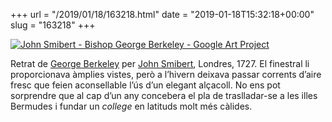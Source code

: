 +++
url = "/2019/01/18/163218.html"
date = "2019-01-18T15:32:18+00:00"
slug = "163218"
+++

<a title="Portrait of George Berkeley" href="https://commons.wikimedia.org/wiki/File:John_Smibert_-_Bishop_George_Berkeley_-_Google_Art_Project.jpg"><img alt="John Smibert - Bishop George Berkeley - Google Art Project" src="/uploads/2019/7982afc005.jpg"></a>

Retrat de [George Berkeley](https://en.wikipedia.org/wiki/George_Berkeley) per [John Smibert](https://en.wikipedia.org/wiki/John_Smibert), Londres, 1727. El finestral li proporcionava àmplies vistes, però a l’hivern deixava passar corrents d’aire fresc que feien aconsellable l’ús d’un elegant alçacoll. No ens pot sorprendre que al cap d’un any concebera el pla de traslladar-se a les illes Bermudes i fundar un *college* en latituds molt més càlides.
